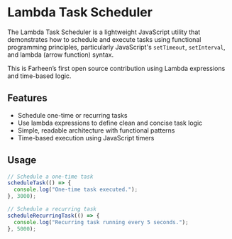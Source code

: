 # Lambda Task Scheduler

The Lambda Task Scheduler is a lightweight JavaScript utility that demonstrates how to schedule and execute tasks using functional programming principles, particularly JavaScript's `setTimeout`, `setInterval`, and lambda (arrow function) syntax.

This is Farheen’s first open source contribution using Lambda expressions and time-based logic.

## Features

- Schedule one-time or recurring tasks
- Use lambda expressions to define clean and concise task logic
- Simple, readable architecture with functional patterns
- Time-based execution using JavaScript timers

## Usage

```js
// Schedule a one-time task
scheduleTask(() => {
  console.log("One-time task executed.");
}, 3000);

// Schedule a recurring task
scheduleRecurringTask(() => {
  console.log("Recurring task running every 5 seconds.");
}, 5000);
